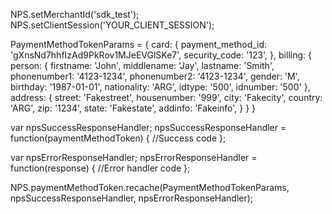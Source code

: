 NPS.setMerchantId('sdk_test');
NPS.setClientSession('YOUR_CLIENT_SESSION');

PaymentMethodTokenParams = {
    card: {
        payment_method_id: 'gXnsNd7hhfIzAd9PkRov1MJeEVGlSKe7',
        security_code: '123',
    },
    billing: {
        person: {
            firstname: 'John',
            middlename: 'Jay',
            lastname: 'Smith',
            phonenumber1: '4123-1234',
            phonenumber2: '4123-1234',
            gender: 'M',
            birthday: '1987-01-01',
            nationality: 'ARG',
            idtype: '500',
            idnumber: '500'
        },
        address: {
            street: 'Fakestreet',
            housenumber: '999',
            city: 'Fakecity',
            country: 'ARG',
            zip: '1234',
            state: 'Fakestate',
            addinfo: 'Fakeinfo',
        }
    }
}


var npsSuccessResponseHandler;
npsSuccessResponseHandler = function(paymentMethodToken) {
  //Success code
};

var npsErrorResponseHandler;
npsErrorResponseHandler = function(response) {
  //Error handler code
};

NPS.paymentMethodToken.recache(PaymentMethodTokenParams, npsSuccessResponseHandler, npsErrorResponseHandler);

